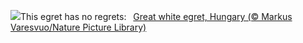![](https://www.bing.com/th?id=OHR.WhiteEgret_EN-US3605994040_UHD.jpg&w=1000)This egret has no regrets:&nbsp;&ensp;[Great white egret, Hungary (© Markus Varesvuo/Nature Picture Library)](https://www.bing.com/th?id=OHR.WhiteEgret_EN-US3605994040_UHD.jpg)
<br><br/>
